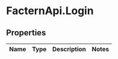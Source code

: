 # FacternApi.Login

## Properties
Name | Type | Description | Notes
------------ | ------------- | ------------- | -------------


